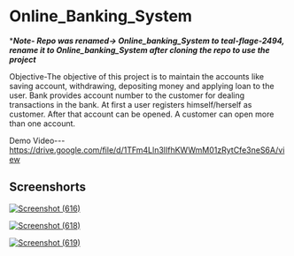 # Online_Banking_System

******Note- Repo was renamed-> Online_banking_System to teal-flage-2494, rename it to Online_banking_System after cloning the repo to use the project*****


Objective-The objective of this project is to maintain the accounts like saving account, withdrawing, depositing money and applying loan to the user. Bank provides account number to the customer for dealing transactions in the bank. At first a user registers himself/herself as customer. After that account can be opened. A customer can open more than one account.

Demo Video---
https://drive.google.com/file/d/1TFm4Lln3lIfhKWWmM01zRytCfe3neS6A/view

Screenshorts
-----------------------------------------------------------------------------------------------------------------------
<a href="https://im.ge/i/SffTTX"><img src="https://i.im.ge/2022/12/07/SffTTX.Screenshot-616.png" alt="Screenshot (616)" border="0" /></a>

<a href="https://im.ge/i/SfVYxm"><img src="https://i.im.ge/2022/12/07/SfVYxm.Screenshot-618.png" alt="Screenshot (618)" border="0" /></a>

<a href="https://im.ge/i/SfV3If"><img src="https://i.im.ge/2022/12/07/SfV3If.Screenshot-619.png" alt="Screenshot (619)" border="0" /></a>
